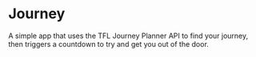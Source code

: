 Journey
=======

A simple app that uses the TFL Journey Planner API to find your journey, then triggers a countdown to try and get you out of the door.

